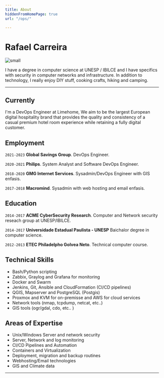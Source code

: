 ```yaml
---
title: About
hiddenFromHomePage: true
url: "/ops/"

---
```


# Rafael Carreira

![small](https://drive.google.com/thumbnail?sz=w1000&id=16htl1OIvwGGXxRYbk6YsunG0PnqUZG4Z)

I have a degree in computer science at UNESP / IBILCE and I have specifics with security in computer networks and infrastructure. In addition to technology, I really enjoy DIY stuff, cooking crafts, hiking and camping.

* * *

## Currently

I'm a DevOps Engineer at Limehome, We aim to be the largest European digital hospitality brand that provides the quality and consistency of a casual premium hotel room experience while retaining a fully digital customer.

## Employment

`2021-2023`
__Global Savings Group__. DevOps Engineer.

`2020-2021`
__Philips__. System Analyst and Software DevOps Engineer.

`2018-2020`
__GMG Internet Services__. Sysadmin/DevOps Engineer with GIS enfasis.

`2017-2018`
__Macromind__. Sysadmin with web hosting and email enfasis.

## Education

`2014-2017`
__ACME CyberSecurity Research__. Computer and Network security reseach group at UNESP/IBILCE.

`2014-2017`
__Universidade Estadual Paulista - UNESP__ Baichalor degree in computer science.

`2012-2013`
__ETEC Philadelpho Golvea Neto__. Technical computer course.

## Technical Skills

 * Bash/Python scripting
 * Zabbix, Graylog and Grafana for monitoring
 * Docker and Swarm
 * Jenkins, Git, Ansible and CloudFormation (CI/CD pipelines)
 * QGIS, Mapserver and PostgreSQL (Postgis)
 * Proxmox and KVM for on-premisse and AWS for cloud services
 * Network tools (nmap, tcpdump, netcat, etc..)
 * GIS tools (ogr/gdal, cdo, etc.. )

## Areas of Expertise

 * Unix/Windows Server and network security
 * Server, Network and log monitoring
 * CI/CD Pipelines and Automation
 * Containers and Virtualization
 * Deployment, migration and backup routines
 * Webhosting/Email technologies 
 * GIS and Climate data

* * *
